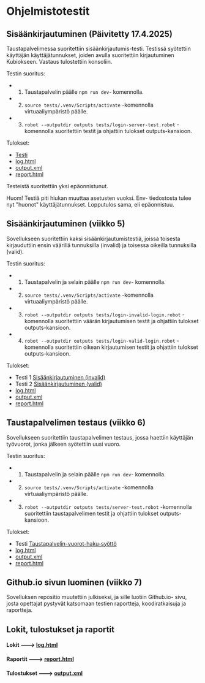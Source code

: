 # Ohjelmistotestit

## Sisäänkirjautuminen (Päivitetty 17.4.2025)

Taustapalvelimessa suoritettiin sisäänkirjautumis-testi. Testissä syötettiin käyttäjän käyttäjätunnukset, joiden avulla suoritettiin kirjautuminen Kubiokseen. Vastaus tulostettiin konsoliin.

Testin suoritus:
- 1. Taustapalvelin päälle `npm run dev`- komennolla.
- 2. `source tests/.venv/Scripts/activate` -komennolla virtuaaliympäristö päälle.
- 3. `robot --outputdir outputs tests/login-server-test.robot` -komennolla suoritettiin testit ja ohjattiin tulokset outputs-kansioon.

Tulokset:

- [Testi](../tests/login-server-test.robot)
- [log.html](log.html)
- [output.xml](output.xml)
- [report.html](report.html)

Testeistä suoritettiin yksi epäonnistunut.

Huom! Testiä piti hiukan muuttaa asetusten vuoksi. Env- tiedostosta tulee nyt "huonot" käyttäjätunnukset. Lopputulos sama, eli epäonnistuu.

## Sisäänkirjautuminen (viikko 5)

Sovellukseen suoritettiin kaksi sisäänkirjautumistestiä, joissa toisesta kirjauduttiin ensin väärillä tunnuksilla (invalid) ja toisessa oikeilla tunnuksilla (valid).

Testin suoritus:
- 1. Taustapalvelin ja selain päälle `npm run dev`- komennolla.
- 2. `source tests/.venv/Scripts/activate` -komennolla virtuaaliympäristö päälle.
- 3. `robot --outputdir outputs tests/login-invalid-login.robot` -komennolla suoritettiin väärän kirjautumisen testit ja ohjattiin tulokset outputs-kansioon.
- 4. `robot --outputdir outputs tests/login-valid-login.robot` -komennolla suoritettiin oikean kirjautumisen testit ja ohjattiin tulokset outputs-kansioon.

Tulokset:

- Testi 1 [Sisäänkirjautuminen (invalid)](../tests/login-invalid-login.robot)
- Testi 2 [Sisäänkirjautuminen (valid)](../tests/login-valid-login.robot)
- [log.html](log.html)
- [output.xml](output.xml)
- [report.html](report.html)

## Taustapalvelimen testaus (viikko 6)

Sovellukseen suoritettiin taustapalvelimen testaus, jossa haettiin käyttäjän työvuorot, jonka jälkeen syötettiin uusi vuoro.

Testin suoritus:
- 1. Taustapalvelin ja selain päälle `npm run dev`- komennolla.
- 2. `source tests/.venv/Scripts/activate` -komennolla virtuaaliympäristö päälle.
- 3. `robot --outputdir outputs tests/server-test.robot` -komennolla suoritettiin taustapalvelimen testit ja ohjattiin tulokset outputs-kansioon.

Tulokset:

- Testi [Taustapalvelin-vuorot-haku-syöttö](../tests/server-test.robot)
- [log.html](log.html)
- [output.xml](output.xml)
- [report.html](report.html)

## Github.io sivun luominen (viikko 7)

Sovelluksen repositio muutettiin julkiseksi, ja sille luotiin Github.io- sivu, josta opettajat pystyvät katsomaan testien raportteja, koodiratkaisuja ja raportteja.

## Lokit, tulostukset ja raportit

#### Lokit ---> [log.html](log.html)
#### Raportit ---> [report.html](report.html)
#### Tulostukset ---> [output.xml](output.xml)